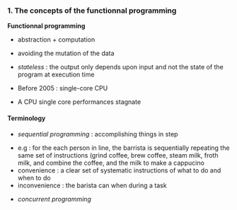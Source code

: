 

### 1. The concepts of the functionnal programming

__Functionnal programming__
* abstraction + computation
* avoiding the mutation of the data
* _stateless_ : the output only depends upon input and not the state of the program at execution time



* Before 2005 : single-core CPU
* A CPU single core performances stagnate

#### Terminology

* _sequential programming_ : accomplishing things in step
- e.g : for the each person in line, the barrista is sequentially repeating the same set of instructions (grind coffee, brew coffee, steam milk, froth milk, and combine the coffee, and the milk to make a cappucino  
- convenience : a clear set of systematic instructions of what to do and when to do  
- inconvenience : the barista can when during a task
* _concurrent programming_

  
  


